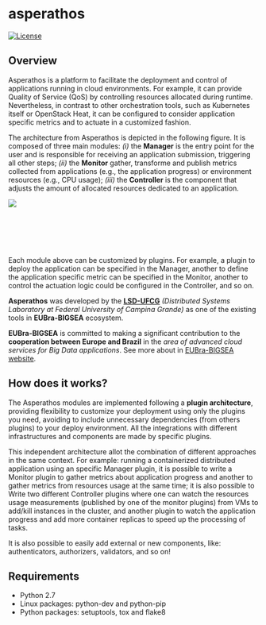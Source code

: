 # asperathos
[![License](https://img.shields.io/badge/License-Apache%202.0-blue.svg)](https://opensource.org/licenses/Apache-2.0)

## Overview
Asperathos is a platform to facilitate the deployment and control of applications running in cloud environments. For example, it can provide Quality of Service (QoS) by controlling resources allocated during runtime. Nevertheless, in contrast to other orchestration tools, such as Kubernetes itself or OpenStack Heat, it can be configured to consider application specific metrics and to actuate in a customized fashion.

The architecture from Asperathos is depicted in the following figure. It is composed of three main modules: _(i)_ the **Manager** is the entry point for the user and is responsible for receiving an application submission, triggering all other steps; _(ii)_ the **Monitor** gather, transforme and publish metrics collected from applications (e.g., the application progress) or environment resources (e.g., CPU usage); _(iii)_ the **Controller** is the component that adjusts the amount of allocated resources dedicated to an application.

<div style="width:100px;height:100px;"><img src ="http://picresize.com/images/rsz_11architecture.png" class="center"/></div>

Each module above can be customized by plugins. For example, a plugin to deploy the application can be specified in the Manager, another to define the application specific metric can be specified in the Monitor, another to control the actuation logic could be configured in the Controller, and so on.

**Asperathos** was developed by the [**LSD-UFCG**](https://www.lsd.ufcg.edu.br/#/) *(Distributed Systems Laboratory at Federal University of Campina Grande)* as one of the existing tools in **EUBra-BIGSEA** ecosystem.

**EUBra-BIGSEA** is committed to making a significant contribution to the **cooperation between Europe and Brazil** in the *area of advanced cloud services for Big Data applications*. See more about in [EUBra-BIGSEA website](http://www.eubra-bigsea.eu/).

## How does it works?
The Asperathos modules are implemented following a **plugin architecture**, providing flexibility to customize your deployment using only the plugins you need, avoiding to include unnecessary dependencies (from others plugins) to your deploy environment. All the integrations with different infrastructures and components are made by specific plugins. 

This independent architecture allot the combination of different approaches in the same context. For example: running a containerized distributed application using an specific Manager plugin, it is possible to write a Monitor plugin to gather metrics about application progress and another to gather metrics from resources usage at the same time; it is also possible to Write two different Controller plugins where one can watch the resources usage measurements (published by one of the monitor plugins) from VMs to add/kill instances in the cluster, and another plugin to watch the application progress and add more container replicas to speed up the processing of tasks.

It is also possible to easily add external or new components, like: authenticators, authorizers, validators, and so on!

## Requirements
* Python 2.7
* Linux packages: python-dev and python-pip
* Python packages: setuptools, tox and flake8

